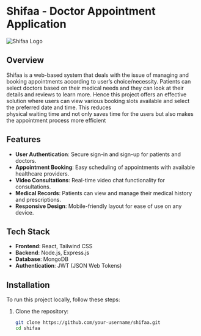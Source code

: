 # Shifaa - Doctor Appointment Application

![Shifaa Logo](https://shifaa.vercel.app/logo.png) 

## Overview

Shifaa is a web-based system that deals with the issue of managing and booking appointments according to user’s choice/necessity. Patients can select doctors based on their medical needs and they can look at their details and reviews to learn more. 
Hence this project offers an effective solution where 
users can view various booking slots available and 
select the preferred date and time. This reduces                               
physical waiting time and not only saves time for 
the users but also makes the appointment process 
more efficient
## Features

- **User Authentication**: Secure sign-in and sign-up for patients and doctors.
- **Appointment Booking**: Easy scheduling of appointments with available healthcare providers.
- **Video Consultations**: Real-time video chat functionality for consultations.
- **Medical Records**: Patients can view and manage their medical history and prescriptions.
- **Responsive Design**: Mobile-friendly layout for ease of use on any device.

## Tech Stack

- **Frontend**: React, Tailwind CSS
- **Backend**: Node.js, Express.js
- **Database**: MongoDB
- **Authentication**: JWT (JSON Web Tokens)

## Installation

To run this project locally, follow these steps:

1. Clone the repository:
   ```bash
   git clone https://github.com/your-username/shifaa.git
   cd shifaa
